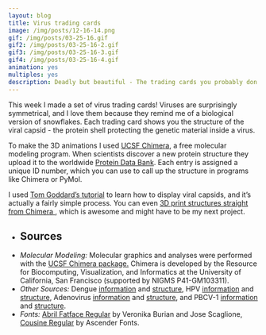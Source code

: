 ```yaml
---
layout: blog
title: Virus trading cards
image: /img/posts/12-16-14.png
gif: /img/posts/03-25-16.gif
gif2: /img/posts/03-25-16-2.gif
gif3: /img/posts/03-25-16-3.gif
gif4: /img/posts/03-25-16-4.gif
animation: yes
multiples: yes
description: Deadly but beautiful - The trading cards you probably don’t want to collect.
---
```


This week I made a set of virus trading cards! Viruses are surprisingly symmetrical, and I love them because they remind me of a biological version of snowflakes. Each trading card shows you the structure of the viral capsid - the protein shell protecting the genetic material inside a virus. 

To make the 3D animations I used <a href="https://www.cgl.ucsf.edu/chimera/" target="_blank">UCSF Chimera</a>, a free molecular modeling program. When scientists discover a new protein structure they upload it to the worldwide <a href="http://www.wwpdb.org/" target="_blank">Protein Data Bank</a>. Each entry is assigned a unique ID number, which you can use to call up the structure in programs like Chimera or PyMol. 

I used <a href="http://www.cgl.ucsf.edu/chimera/data/tutorials/virus-howto/showvirus.html" target="_blank"> Tom Goddard’s tutorial</a> to learn how to display viral capsids, and it’s actually a fairly simple process. You can even <a href="https://www.rbvi.ucsf.edu/Outreach/technotes/ModelGallery/index.html" target="_blank"> 3D print structures straight from Chimera </a>, which is awesome and might have to be my next project. 

<ul class="sources"> 
<li> <h2> Sources </h2></li>
<li>
<i>Molecular Modeling:</i>
Molecular graphics and analyses were performed with the <a href="http://www.ncbi.nlm.nih.gov/pubmed/15264254" target="_blank">UCSF Chimera package.</a> Chimera is developed by the Resource for Biocomputing, Visualization, and Informatics at the University of California, San Francisco (supported by NIGMS P41-GM103311). 
</li>
<li>
<i>Other Sources:</i> Dengue <a href="http://www.who.int/immunization/diseases/dengue/en/" target="_blank">information</a> and <a href="http://www.rcsb.org/pdb/explore/explore.do?structureId=1k4r" target="_blank">structure</a>, HPV <a href="http://www.who.int/immunization/topics/hpv/en/" target="_blank">information</a> and <a href="http://www.rcsb.org/pdb/explore/explore.do?structureId=3j6r" target="_blank">structure</a>, Adenovirus <a href="http://www.phac-aspc.gc.ca/lab-bio/res/psds-ftss/msds3e-eng.php" target="_blank">information</a> and <a href="http://www.rcsb.org/pdb/explore/explore.do?structureId=3iyn" target="_blank">structure</a>, and PBCV-1 <a href="http://www.springer.com/cda/content/document/cda_downloaddocument/9783540926764-c1.pdf?SGWID=0-0-45-733305-p173876009" target="_blank">information</a> and <a href="http://www.rcsb.org/pdb/explore/explore.do?structureId=1m4x" target="_blank">structure</a>.
</li>
<li>
<i>Fonts:</i> 
<a href="http://www.fontsquirrel.com/fonts/abril-fatface" target="_blank">Abril Fatface Regular</a> by Veronika Burian and Jose Scaglione, <a href="http://www.fontsquirrel.com/fonts/cousine" target="_blank">Cousine Regular</a> by Ascender Fonts.
</li>
</ul>